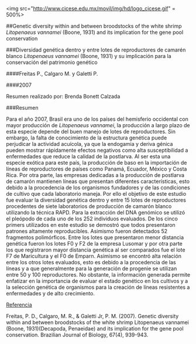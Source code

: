 <img src="http://www.cicese.edu.mx/movil/img/hd/logo_cicese.gif" = 500%>

##Genetic diversity within and between broodstocks of the white shrimp *Litopenaeus vannamei* (Boone, 1931) and its implication for the gene pool conservation

###Diversidad genética dentro y entre lotes de reproductores de camarén blanco *Litopenaeus vannamei* (Boone, 1931) y su implicación para la conservación del patrimonio genético


####Freitas P., Calgaro M. y Galetti P.


####2007

Resumen realizado por: Brenda Bonett Calzada

###Resumen

Para el año 2007, Brasil era uno de los países del hemisferio occidental con mayor producción de *Litopenaeus vannamei*, la producción a 
largo plazo de esta especie depende del buen manejo de lotes de reproductores. Sin embargo, la falta de conocimiento de la estructura 
genética puede perjudicar la actividad acuícola, ya que la endogamia y deriva génica pueden mostrar rápidamente efectos negativos como 
alta susceptibilidad a enfermedades que reduce la calidad de la postlarva. Al ser esta una especie exótica para este país, la producción 
de baso en la importación de líneas de reproductores de países como Panamá, Ecuador, México y Costa Rica. Por otra parte, las empresas
dedicadas a la producción de postlarva de camarón mantienen líneas que presentan diferentes características, esto debido a la procedencia 
de los organismos fundadores y de las condiciones de cultivo que cada laboratorio maneja. Por ello el objetivo de este estudio fue evaluar
la diversidad genética dentro y entre 15 lotes de reproductores procedentes de siete laboratorios de producción de camarón blanco 
utilizando la técnica RAPD. Para la extracción del DNA genómico se utilizó el pleópodo de cada uno de los 252 individuos evaluados. 
De los cinco primers utilizados en este estudio se demostró que todos presentaron patrones altamente reproducibles. Asimismo fueron 
detectados 52 fragmentos polimórficos. Entre los lotes que presentaron menor distancia genética fueron los lotes F0 y F2 de la empresa 
Lusomar y por otra parte los que registraron mayor distancia genética al ser comparados fue el lote F7 de Maricultura y el F0 de Emparn. 
Asimismo se encontró alta relación entre los otros lotes evaluados, esto es debido a la procedencia de las líneas y a que generalmente 
para la generación de progenie se utilizan entre 50 y 100 reproductores. No obstante, la información generada permite enfatizar en la 
importancia de evaluar el estado genético en los cultivos y a la selección genética de organismos para la creación de líneas resistentes
a enfermedades y de alto crecimiento. 
 
[ Referencia](http://www.scielo.br/scielo.php?pid=S1519-69842007000500019&script=sci_arttext&tlng=e!n)
 
 Freitas, P. D., Calgaro, M. R., & Galetti Jr, P. M. (2007). Genetic diversity within and between broodstocks of the white shrimp
 Litopenaeus vannamei (Boone, 1931)(Decapoda, Penaeidae) and its implication for the gene pool conservation. Brazilian Journal 
 of Biology, 67(4), 939-943.
